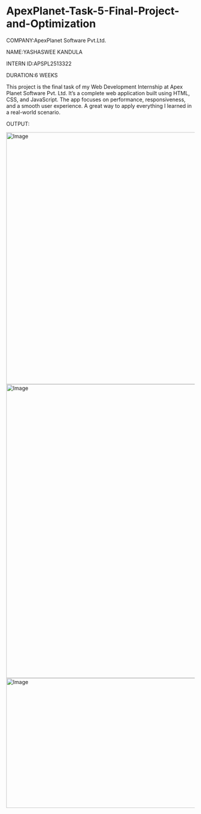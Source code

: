# ApexPlanet-Task-5-Final-Project-and-Optimization

COMPANY:ApexPlanet Software Pvt.Ltd.

NAME:YASHASWEE KANDULA

INTERN ID:APSPL2513322

DURATION:6 WEEKS

This project is the final task of my Web Development Internship at Apex Planet Software Pvt. Ltd.
It’s a complete web application built using HTML, CSS, and JavaScript.
The app focuses on performance, responsiveness, and a smooth user experience.
A great way to apply everything I learned in a real-world scenario.

OUTPUT:

<img width="1581" height="673" alt="Image" src="https://github.com/user-attachments/assets/8ab77ce4-1c40-4bd6-9858-985cb70236ce" />

<img width="1412" height="785" alt="Image" src="https://github.com/user-attachments/assets/96974b98-56f7-465b-ba85-5796e7e2f6c4" />

<img width="1349" height="347" alt="Image" src="https://github.com/user-attachments/assets/6892138b-ec70-4e77-998f-48dc4d412dcb" />
